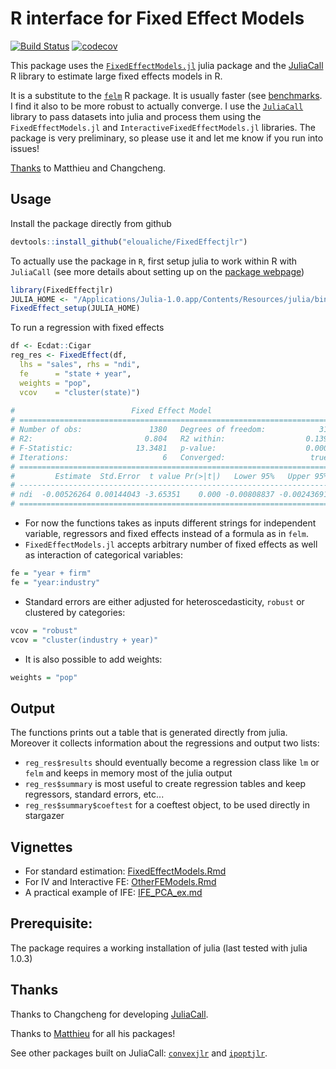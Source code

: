 
# R interface for Fixed Effect Models

[![Build Status](https://travis-ci.org/eloualiche/FixedEffectjlr.svg?branch=master)](https://travis-ci.org/eloualiche/FixedEffectjlr)
[![codecov](https://codecov.io/gh/eloualiche/FixedEffectjlr/branch/master/graph/badge.svg)](https://codecov.io/gh/eloualiche/FixedEffectjlr)



This package uses the [`FixedEffectModels.jl`](https://github.com/matthieugomez/FixedEffectModels.jl) julia package and the [JuliaCall](https://github.com/Non-Contradiction/JuliaCall) R library to estimate large fixed effects models in R.

It is a substitute to the [`felm`](https://cran.r-project.org/web/packages/lfe/index.html) R package. It is usually faster (see [benchmarks](./vignettes/benchmark.md). I find it also to be more robust to actually converge. I use the [`JuliaCall`](https://github.com/Non-Contradiction/JuliaCall) library to pass datasets into julia and process them using the `FixedEffectModels.jl` and  `InteractiveFixedEffectModels.jl` libraries.
The package is very preliminary, so please use it and let me know if you run into issues!

[Thanks](#thanks) to Matthieu and Changcheng.


## Usage

Install the package directly from github
```r
devtools::install_github("eloualiche/FixedEffectjlr")
```

To actually use the package in `R`, first setup julia to work within R with `JuliaCall` (see more details about setting up on the [package webpage](https://github.com/Non-Contradiction/JuliaCall))
```r
library(FixedEffectjlr)
JULIA_HOME <- "/Applications/Julia-1.0.app/Contents/Resources/julia/bin/"
FixedEffect_setup(JULIA_HOME)
```

To run a regression with fixed effects
```r
df <- Ecdat::Cigar
reg_res <- FixedEffect(df,
  lhs = "sales", rhs = "ndi",
  fe      = "state + year",
  weights = "pop",
  vcov    = "cluster(state)")
  
#                          Fixed Effect Model
# =====================================================================
# Number of obs:               1380   Degrees of freedom:            31
# R2:                         0.804   R2 within:                  0.139
# F-Statistic:              13.3481   p-value:                    0.000
# Iterations:                     6   Converged:                   true
# =====================================================================
#         Estimate  Std.Error  t value Pr(>|t|)   Lower 95%   Upper 95%
# ---------------------------------------------------------------------
# ndi  -0.00526264 0.00144043 -3.65351    0.000 -0.00808837 -0.00243691
# =====================================================================  
```
  
+ For now the functions takes as inputs different strings for independent variable, regressors and fixed effects instead of a formula as in `felm`.
+ `FixedEffectModels.jl` accepts arbitrary number of fixed effects as well as interaction of categorical variables:

```r
fe = "year + firm"
fe = "year:industry"
```

+ Standard errors are either adjusted for heteroscedasticity, `robust` or clustered by categories:
```r
vcov = "robust"
vcov = "cluster(industry + year)"
```

+ It is also possible to add weights:
```r
weights = "pop"
```


## Output

The functions prints out a table that is generated directly from julia. Moreover it collects information about the regressions and output two lists:
  
  * `reg_res$results` should eventually become a regression class like `lm` or `felm` and keeps in memory most of the julia output
  * `reg_res$summary` is most useful to create regression tables and keep regressors, standard errors, etc...
  * `reg_res$summary$coeftest` for a coeftest object, to be used directly in stargazer  
  
  
## Vignettes

  * For standard estimation:    [FixedEffectModels.Rmd](./vignettes/FixedEffectModels.Rmd)
  * For IV and Interactive FE:  [OtherFEModels.Rmd](./vignettes/OtherFEModels.Rmd)
  * A practical example of IFE: [IFE_PCA_ex.md](./vignettes/IFE_PCA_ex.md)

## Prerequisite:

The package requires a working installation of julia (last tested with julia 1.0.3)


## <a name = "thanks">Thanks</a>

Thanks to Changcheng for developing [JuliaCall](https://github.com/Non-Contradiction/JuliaCall).

Thanks to [Matthieu](https://github.com/matthieugomez) for all his packages!

See other packages built on JuliaCall: [`convexjlr`](https://github.com/Non-Contradiction/convexjlr) and [`ipoptjlr`](https://github.com/Non-Contradiction/ipoptjlr).


